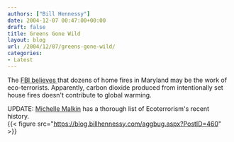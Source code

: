```yaml
---
authors: ["Bill Hennessy"]
date: 2004-12-07 00:47:00+00:00
draft: false
title: Greens Gone Wild
layout: blog
url: /2004/12/07/greens-gone-wild/
categories:
- Latest
---
```


The [FBI believes ](https://www.cnn.com/2004/US/12/06/homes.destroyed.ap/index.html)that dozens of home fires in Maryland may be the work of eco-terrorists. Apparently, carbon dioxide produced from intentionally set house fires doesn't contribute to global warming.   
  
UPDATE: [Michelle Malkin](https://michellemalkin.com/archives/000967.htm) has a thorough list of Ecoterrorism's recent history.   
{{< figure src="https://blog.billhennessy.com/aggbug.aspx?PostID=460" >}}

